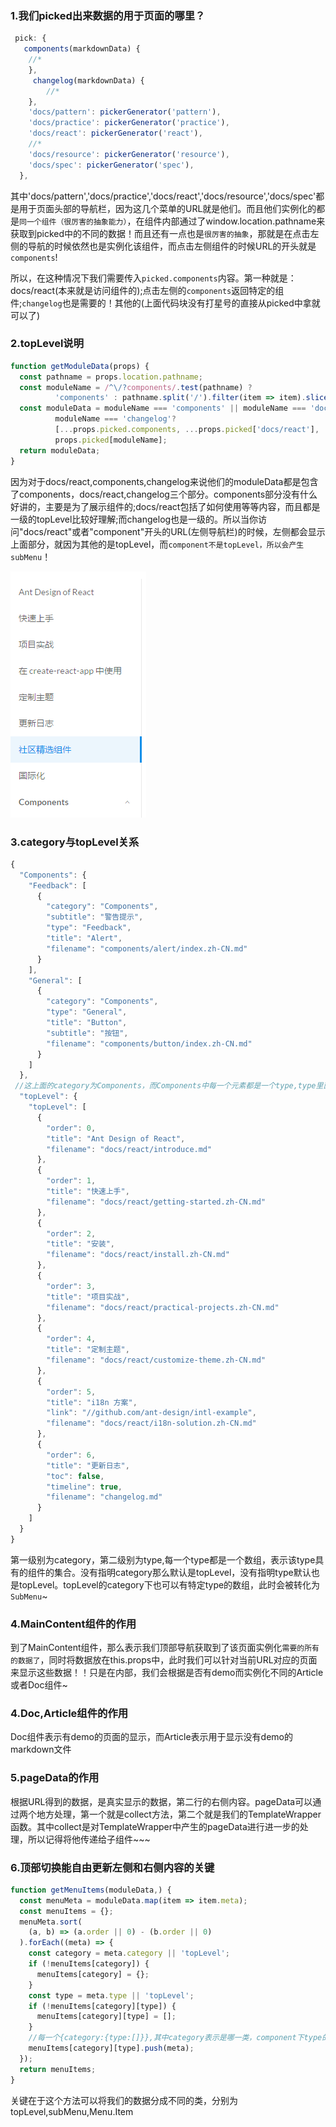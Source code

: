 ### 1.我们picked出来数据的用于页面的哪里？
```js
 pick: {
   components(markdownData) {
    //*
    },
     changelog(markdownData) {
        //*
    },
    'docs/pattern': pickerGenerator('pattern'),
    'docs/practice': pickerGenerator('practice'),
    'docs/react': pickerGenerator('react'),
    //*
    'docs/resource': pickerGenerator('resource'),
    'docs/spec': pickerGenerator('spec'),
  },
```
其中'docs/pattern','docs/practice','docs/react','docs/resource','docs/spec'都是用于页面头部的导航栏，因为这几个菜单的URL就是他们。而且他们实例化的都是`同一个组件（很厉害的抽象能力）`，在组件内部通过了window.location.pathname来获取到picked中的不同的数据！而且还有一点也是`很厉害的抽象`，那就是在点击左侧的导航的时候依然也是实例化该组件，而点击左侧组件的时候URL的开头就是`components`!

所以，在这种情况下我们需要传入`picked.components`内容。第一种就是：docs/react(本来就是访问组件的);点击左侧的`components`返回特定的组件;`changelog`也是需要的！其他的(上面代码块没有打星号的直接从picked中拿就可以了)

### 2.topLevel说明
```js
function getModuleData(props) {
  const pathname = props.location.pathname;
  const moduleName = /^\/?components/.test(pathname) ?
          'components' : pathname.split('/').filter(item => item).slice(0, 2).join('/');
  const moduleData = moduleName === 'components' || moduleName === 'docs/react' ||
          moduleName === 'changelog'?
          [...props.picked.components, ...props.picked['docs/react'], ...props.picked.changelog] :
          props.picked[moduleName];
  return moduleData;
}
```
因为对于docs/react,components,changelog来说他们的moduleData都是包含了components，docs/react,changelog三个部分。components部分没有什么好讲的，主要是为了展示组件的;docs/react包括了如何使用等等内容，而且都是一级的topLevel比较好理解;而changelog也是一级的。所以当你访问"docs/react"或者"component"开头的URL(左侧导航栏)的时候，左侧都会显示上面部分，就因为其他的是topLevel，而`component不是topLevel，所以会产生subMenu`！

![](./react.PNG)

### 3.category与topLevel关系
```js
{
  "Components": {
    "Feedback": [
      {
        "category": "Components",
        "subtitle": "警告提示",
        "type": "Feedback",
        "title": "Alert",
        "filename": "components/alert/index.zh-CN.md"
      }
    ],
    "General": [
      {
        "category": "Components",
        "type": "General",
        "title": "Button",
        "subtitle": "按钮",
        "filename": "components/button/index.zh-CN.md"
      }
    ]
  },
 //这上面的category为Components，而Components中每一个元素都是一个type,type里面才是真实的数据
  "topLevel": {
    "topLevel": [
      {
        "order": 0,
        "title": "Ant Design of React",
        "filename": "docs/react/introduce.md"
      },
      {
        "order": 1,
        "title": "快速上手",
        "filename": "docs/react/getting-started.zh-CN.md"
      },
      {
        "order": 2,
        "title": "安装",
        "filename": "docs/react/install.zh-CN.md"
      },
      {
        "order": 3,
        "title": "项目实战",
        "filename": "docs/react/practical-projects.zh-CN.md"
      },
      {
        "order": 4,
        "title": "定制主题",
        "filename": "docs/react/customize-theme.zh-CN.md"
      },
      {
        "order": 5,
        "title": "i18n 方案",
        "link": "//github.com/ant-design/intl-example",
        "filename": "docs/react/i18n-solution.zh-CN.md"
      },
      {
        "order": 6,
        "title": "更新日志",
        "toc": false,
        "timeline": true,
        "filename": "changelog.md"
      }
    ]
  }
}
```
第一级别为category，第二级别为type,每一个type都是一个数组，表示该type具有的组件的集合。没有指明category那么默认是topLevel，没有指明type默认也是topLevel。topLevel的category下也可以有特定type的数组，此时会被转化为`SubMenu`~

### 4.MainContent组件的作用
到了MainContent组件，那么表示我们顶部导航获取到了该页面实例化`需要的所有的数据了`，同时将数据放在this.props中，此时我们可以针对当前URL对应的页面来显示这些数据！！只是在内部，我们会根据是否有demo而实例化不同的Article或者Doc组件~


### 4.Doc,Article组件的作用
Doc组件表示有demo的页面的显示，而Article表示用于显示没有demo的markdown文件


### 5.pageData的作用
根据URL得到的数据，是真实显示的数据，第二行的右侧内容。pageData可以通过两个地方处理，第一个就是collect方法，第二个就是我们的TemplateWrapper函数。其中collect是对TemplateWrapper中产生的pageData进行进一步的处理，所以记得将他传递给子组件~~~

### 6.顶部切换能自由更新左侧和右侧内容的关键
```js
function getMenuItems(moduleData,) {
  const menuMeta = moduleData.map(item => item.meta);
  const menuItems = {};
  menuMeta.sort(
    (a, b) => (a.order || 0) - (b.order || 0)
  ).forEach((meta) => {
    const category = meta.category || 'topLevel';
    if (!menuItems[category]) {
      menuItems[category] = {};
    }
    const type = meta.type || 'topLevel';
    if (!menuItems[category][type]) {
      menuItems[category][type] = [];
    }
    //每一个{category:{type:[]}},其中category表示是哪一类，component下type的Navigation会有很多组件的
    menuItems[category][type].push(meta);
  });
  return menuItems;
}
```
关键在于这个方法可以将我们的数据分成不同的类，分别为topLevel,subMenu,Menu.Item